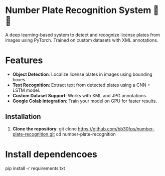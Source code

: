 # Number Plate Recognition System 🚗📄

A deep learning-based system to detect and recognize license plates from images using PyTorch. Trained on custom datasets with XML annotations.

# Features
- **Object Detection**: Localize license plates in images using bounding boxes.
- **Text Recognition**: Extract text from detected plates using a CNN + LSTM model.
- **Custom Dataset Support**: Works with XML and JPG annotations.
- **Google Colab Integration**: Train your model on GPU for faster results.

## Installation
1. **Clone the repository**:
   git clone https://github.com/bb30fps/number-plate-recognition.git
   cd number-plate-recognition

# Install dependencoes
pip install -r requirements.txt
